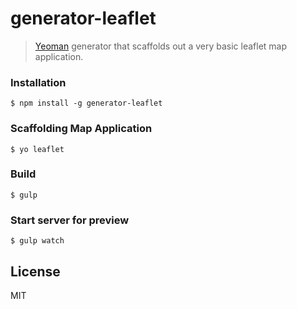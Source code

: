 # generator-leaflet

> [Yeoman](http://yeoman.io) generator that scaffolds out a very basic leaflet map application.

### Installation

```
$ npm install -g generator-leaflet
```

### Scaffolding Map Application

```
$ yo leaflet
```

### Build
```
$ gulp
```

### Start server for preview
```
$ gulp watch
```

## License

MIT
